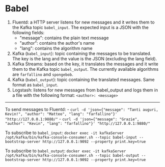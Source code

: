 # Babel

1. Fluentd: a HTTP server listens for new messages and it writes them to the Kafka topic `babel_input`. The expected input is a JSON with the following fields:
	- "message": contains the plain text message
	- "author": contains the author's name
	- "lang": contains the algorithm name
2. Kafka (`babel_input`): topic containing the messages to be translated. The key is the lang and the value is the JSON (excluding the lang field).
3. Kafka Streams: based on the key, it translates the messages and it write them to the Kafka topic `babel_output`. The currently available algorithms are `farfallino` and `spongebob`.
4. Kafka (`babel_output`): topic containing the translated messages. Same format as `babel_input`.
5. Logstash: listens for new messages from babel_output and logs them in a file with the following format: `<author>: <message>`

---

To send messages to Fluentd:
	- `curl -d 'json={"message": "Tanti auguri, Kevin!", "author": "Matteo", "lang": "farfallino"}' "http://127.0.0.1:9880/"`
	- `curl -d 'json={"message": "Grazie", "author": "Kevin", "lang": "farfallino"}' "http://127.0.0.1:9880/"`

To subscribe to `babel_input`: `docker exec -it kafkaServer /opt/kafka/bin/kafka-console-consumer.sh --topic babel-input --bootstrap-server http://127.0.0.1:9092 --property print.key=true`

To subscribe to `babel_output`: `docker exec -it kafkaServer /opt/kafka/bin/kafka-console-consumer.sh --topic babel-output --bootstrap-server http://127.0.0.1:9092 --property print.key=true`

